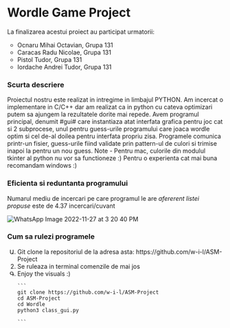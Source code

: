 <h1>Wordle Game Project</h1>

<p>La finalizarea acestui proiect au participat urmatorii:</p>
<ul>
    <li style = "list-style-type: circle;" >Ocnaru Mihai Octavian, Grupa 131</li>
    <li style = "list-style-type: circle;" >Caracas Radu Nicolae, Grupa 131</li>
    <li style = "list-style-type: circle;" >Pistol Tudor, Grupa 131</li>
    <li style = "list-style-type: circle;" >Iordache Andrei Tudor, Grupa 131</li>
</ul>

<h3>Scurta descriere</h3>

<p>    Proiectul nostru este realizat in intregime in limbajul PYTHON. Am incercat o implementare
    in C/C++ dar am realizat ca in python cu cateva optimizari putem sa ajungem la rezultatele dorite 
    mai repede.
        Avem programul principal, denumit #gui# care instantiaza atat interfata grafica pentru joc cat si 2 
    subprocese, unul pentru guess-urile programului care joaca wordle optim si cel de-al doilea pentru 
    interfata propriu zisa.
    Programele comunica printr-un fisier, guess-urile fiind validate prin pattern-ul de culori si trimise inapoi la 
    pentru un nou guess. 
    Note - Pentru mac, culorile din modulul tkinter al python nu vor sa functioneze :) Pentru o experienta cat mai buna recomandam windows :)
</p>


<h3>Eficienta si reduntanta programului</h3>

<p>Numarul mediu de incercari pe care programul le are <em>afererent listei propuse</em> este de 4.37 incercari/cuvant</p>

![WhatsApp Image 2022-11-27 at 3 20 40 PM](https://user-images.githubusercontent.com/84620187/204138403-2594a39a-847c-4205-b336-2ed09bbd823e.jpeg)

<h3>Cum sa rulezi programele</h3>

<ol>

<li style="list-style-type:armenian;">Git clone la repositoriul de la adresa asta: <a>https://github.com/w-i-l/ASM-Project</a></li>
<li>Se ruleaza in terminal comenzile de mai jos</li>
<li style="list-style-type:armenian;">Enjoy the visuals :)</li>
    
    
    
    ```
    git clone https://github.com/w-i-l/ASM-Project
    cd ASM-Project
    cd Wordle
    python3 class_gui.py
    
    ```
    
</ol>
